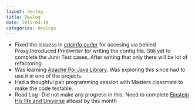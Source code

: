 ```yaml
---
layout: devlog
title: Devlog
date: 2015-04-18
categories: devlogs
---
```




* Fixed the issuess in  [cricinfo curler](https://github.com/balaaagi/CricInfoCurler) for accesing via behind Proxy.Introduced Printwriter for writing the config file. Still yet to complete the Junit Test cases. After writing that only there will be lot of refactoring.
* Was learning [Apache Poi Java Library](https://poi.apache.org/apidocs/). Was exploring this since had to use it in one of the projects.
* Had a thoughful pair programming session with Masters classmate to make the code testable.
* Read Log- Did not make any progress in this. Need to complete [Einstein His life and Universe](http://www.amazon.in/Einstein-Life-Universe-Walter-Isaacson/dp/1847390544?tag=googinhydr18418-21&kpid=1847390544&tag=googinkenshoo-21&ascsubtag=62ac0fb8-b32f-4448-cb95-0000061e01c1) atleast by this month
